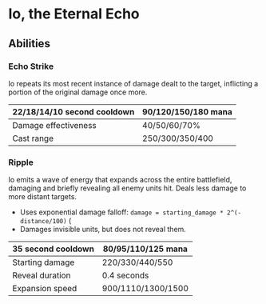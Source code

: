# Io, the Eternal Echo

## Abilities

### Echo Strike

Io repeats its most recent instance of damage dealt to the target, inflicting a portion of the original damage once more.

| 22/18/14/10 second cooldown | 90/120/150/180 mana |
|---|---|
| Damage effectiveness | 40/50/60/70% |
| Cast range | 250/300/350/400 |

### Ripple

Io emits a wave of energy that expands across the entire battlefield, damaging and briefly revealing all enemy units hit. Deals less damage to more distant targets.

 - Uses exponential damage falloff: `damage = starting_damage * 2^(-distance/100)` (
 - Damages invisible units, but does not reveal them.

| 35 second cooldown | 80/95/110/125 mana |
|---|---|
| Starting damage | 220/330/440/550 |
| Reveal duration | 0.4 seconds |
| Expansion speed | 900/1110/1300/1500 |
